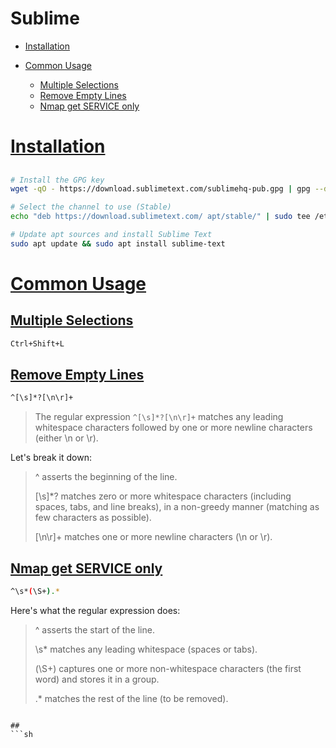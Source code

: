 # Sublime

- [Installation](#installation)
		
- [Common Usage](#common-usage)
	- [Multiple Selections](#multiple-selections)
	- [Remove Empty Lines](#remove-empty-lines)
	- [Nmap get SERVICE only](#nmap-get-service-only)

# [Installation](#installation-1)

## 
```sh
# Install the GPG key
wget -qO - https://download.sublimetext.com/sublimehq-pub.gpg | gpg --dearmor | sudo tee /etc/apt/trusted.gpg.d/sublimehq-archive.gpg > /dev/null

# Select the channel to use (Stable)
echo "deb https://download.sublimetext.com/ apt/stable/" | sudo tee /etc/apt/sources.list.d/sublime-text.list

# Update apt sources and install Sublime Text
sudo apt update && sudo apt install sublime-text
```

# [Common Usage](#common-usage-1)

## [Multiple Selections](#multiple-selections-1)
```sh
Ctrl+Shift+L
```

## [Remove Empty Lines](#remove-empty-lines-1)
```sh
^[\s]*?[\n\r]+
```
> The regular expression `^[\s]*?[\n\r]+` matches any leading whitespace characters followed by one or more newline characters (either \n or \r). 

Let's break it down:

> ^ asserts the beginning of the line.
> 
> [\s]*? matches zero or more whitespace characters (including spaces, tabs, and line breaks), in a non-greedy manner (matching as few characters as possible).
> 
> [\n\r]+ matches one or more newline characters (\n or \r).

## [Nmap get SERVICE only](#nmap-get-service-only-1)
```sh
^\s*(\S+).*
```

Here's what the regular expression does:

> ^ asserts the start of the line.
> 
> \s* matches any leading whitespace (spaces or tabs).
> 
> (\S+) captures one or more non-whitespace characters (the first word) and stores it in a group.
> 
> .* matches the rest of the line (to be removed).

```

## 
```sh

```

## 
```sh

```




```
```

```
```


```

```
